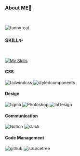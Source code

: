 ### About ME🎇
<br/>

![funny-cat](https://user-images.githubusercontent.com/118712196/229035167-9ffda625-d6c2-4c2f-b027-a29ccd9feb24.gif)



### SKILL✨
<br/>

[![My Skills](https://skillicons.dev/icons?i=vscode,html,css,react,js,ts,figma,emotion,tailwind,styledcomponents&theme=light)](https://skillicons.dev)


#### CSS
![tailwindcss](https://img.shields.io/badge/tailwindcss-06B6D4.svg?style=for-the-badge&logo=tailwindcss&logoColor=white)
![styledcomponents](https://img.shields.io/badge/styledcomponents-DB7093.svg?style=for-the-badge&logo=styledcomponents&logoColor=white)<br/>

#### Design
![figma](https://img.shields.io/badge/figma-F24E1E.svg?style=for-the-badge&logo=figma&logoColor=white)
![Photoshop](https://img.shields.io/badge/Photoshop-31A8FF.svg?style=for-the-badge&logo=AdobePhotoshop&logoColor=white)
![InDesign](https://img.shields.io/badge/InDesign-FF3366.svg?style=for-the-badge&logo=AdobeInDesign&logoColor=white)

#### Communication
![Notion](https://img.shields.io/badge/notion-000000.svg?style=for-the-badge&logo=notion&logoColor=white)
![slack](https://img.shields.io/badge/slack-4A154B.svg?style=for-the-badge&logo=slack&logoColor=white&logoWidth=20) <br/>

#### Code Management
![github](https://img.shields.io/badge/github-181717.svg?style=for-the-badge&logo=github&logoColor=white&logoWidth=20)
![sourcetree](https://img.shields.io/badge/sourcetree-0052CC.svg?style=for-the-badge&logo=sourcetree&logoColor=white&logoWidth=20) <br/>



<!--
**hj-over/hj-over** is a ✨ _special_ ✨ repository because its `README.md` (this file) appears on your GitHub profile.

Here are some ideas to get you started:

- 🔭 I’m currently working on ...
- 🌱 I’m currently learning ...
- 👯 I’m looking to collaborate on ...
- 🤔 I’m looking for help with ...
- 💬 Ask me about ...
- 📫 How to reach me: ...
- 😄 Pronouns: ...
- ⚡ Fun fact: ...
-->
